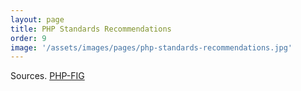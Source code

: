 ```yaml
---
layout: page
title: PHP Standards Recommendations
order: 9
image: '/assets/images/pages/php-standards-recommendations.jpg'
---
```


Sources. [PHP-FIG](https://www.php-fig.org/psr)